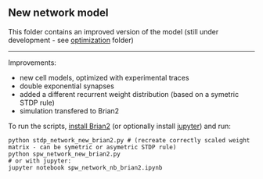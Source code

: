 ## New network model

This folder contains an improved version of the model (still under development -
see [optimization](https://github.com/andrisecker/KOKISharpWaves/tree/master/optimization) folder)

------------------------------------------------------

Improvements:

* new cell models, optimized with experimental traces
* double exponential synapses
* added a different recurrent weight distribution (based on a symetric STDP rule)
* simulation transfered to Brian2

To run the scripts, [install Brian2](http://brian2.readthedocs.io/en/stable/introduction/install.html) (or optionally install [jupyter](http://jupyter.org/install.html)) and run:

	python stdp_network_new_brian2.py # (recreate correctly scaled weight matrix - can be symetric or asymetric STDP rule)
	python spw_network_new_brian2.py
	# or with jupyter:
	jupyter notebook spw_network_nb_brian2.ipynb
